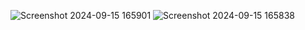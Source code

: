 ![Screenshot 2024-09-15 165901](https://github.com/user-attachments/assets/2d11f04b-dcbf-46f6-8c44-591a013bec1f)
![Screenshot 2024-09-15 165838](https://github.com/user-attachments/assets/bd630cff-8984-4e47-a779-f543347aa367)
